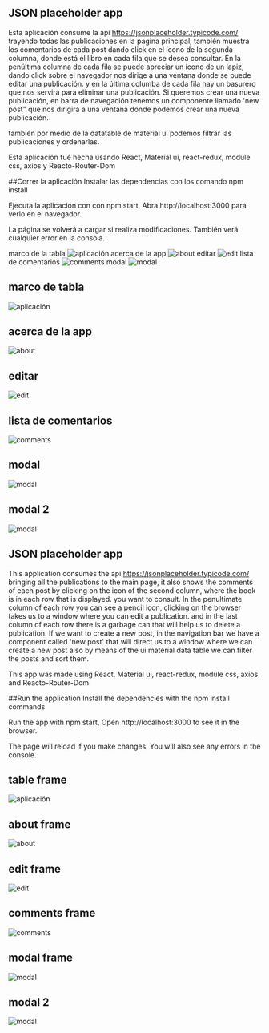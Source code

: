 <h2>JSON placeholder app</h2>

Esta aplicación consume la api https://jsonplaceholder.typicode.com/ trayendo todas las publicaciones en la pagína principal, también muestra los comentarios de cada post dando click en el ícono de la segunda columna, donde está el libro en cada fila que se desea consultar.
En la penúltima columna de cada fila se puede apreciar un ícono de un lapiz, dando click sobre el navegador nos dirige a una ventana donde se puede editar una publicación.
y en la última columba de cada fila hay un basurero que nos servirá para eliminar una publicación.
Si queremos crear una nueva publicación, en  barra de navegación tenemos un componente llamado 'new post" que nos dirigirá a una ventana donde podemos crear una nueva publicación.

también por medio de la datatable de material ui podemos filtrar las publicaciones y ordenarlas.

Esta aplicación fué hecha usando React, Material ui, react-redux, module css, axios y Reacto-Router-Dom

##Correr la aplicación
Instalar las dependencias con los comando npm install

Ejecuta la aplicación con con npm start, 
Abra http://localhost:3000 para verlo en el navegador.

La página se volverá a cargar si realiza modificaciones.
También verá cualquier error en la consola.

marco de la tabla
<img src="https://i.ibb.co/0YSCG3C/Captura-desde-2022-07-31-20-23-21.png" alt="aplicación" />
acerca de la app
<img src="https://i.ibb.co/NYqLm8d/Sin-t-tulo3.png" alt= "about"/>
editar
<img src="https://i.ibb.co/p234zGq/Sin-t-tulo2.png" alt="edit" />
lista de comentarios
<img src="https://i.ibb.co/ncTkC97/Sin-t-tulo.png" alt="comments" />
modal 
<img src="https://i.ibb.co/sK7fxJt/Sin-t-tulo4.png" alt="modal" />


<h2>marco de tabla</h2>
<img src=https://i.ibb.co/cTJBvqD/tabla.png" alt="aplicación" />
<h2>acerca de la app</h2>
<img src="https://i.ibb.co/NYqLm8d/Sin-t-tulo3.png" alt= "about"/>
<h2>editar</h2>
<img src="https://i.ibb.co/Wvt5FJY/edit-panel.png" alt="edit" />
<h2>lista de comentarios</h2>
<img src="https://i.ibb.co/M9w7HZw/comments.png" alt="comments" />
<h2>modal </h2>
<img src="https://i.ibb.co/M9Ht6V8/model.png" alt="modal" />
<h2>modal 2</h2>
<img src="https://i.ibb.co/8s2nFgn/otromodel.png" alt="modal" />


<h2>JSON placeholder app</h2>

This application consumes the api https://jsonplaceholder.typicode.com/ bringing all the publications to the main page, it also shows the comments of each post by clicking on the icon of the second column, where the book is in each row that is displayed. you want to consult.
In the penultimate column of each row you can see a pencil icon, clicking on the browser takes us to a window where you can edit a publication.
and in the last column of each row there is a garbage can that will help us to delete a publication.
If we want to create a new post, in the navigation bar we have a component called 'new post' that will direct us to a window where we can create a new post
also by means of the ui material data table we can filter the posts and sort them.

This app was made using React, Material ui, react-redux, module css, axios and Reacto-Router-Dom

##Run the application
Install the dependencies with the npm install commands

Run the app with npm start,
Open http://localhost:3000 to see it in the browser.

The page will reload if you make changes.
You will also see any errors in the console.


<h2>table frame</h2>
<img src=https://i.ibb.co/cTJBvqD/tabla.png" alt="aplicación" />
<h2>about frame</h2>
<img src="https://i.ibb.co/NYqLm8d/Sin-t-tulo3.png" alt= "about"/>
<h2>edit frame</h2>
<img src="https://i.ibb.co/Wvt5FJY/edit-panel.png" alt="edit" />
<h2>comments frame</h2>
<img src="https://i.ibb.co/M9w7HZw/comments.png" alt="comments" />
<h2>modal frame</h2>
<img src="https://i.ibb.co/M9Ht6V8/model.png" alt="modal" />
<h2>modal 2</h2>
<img src="https://i.ibb.co/8s2nFgn/otromodel.png" alt="modal" />
